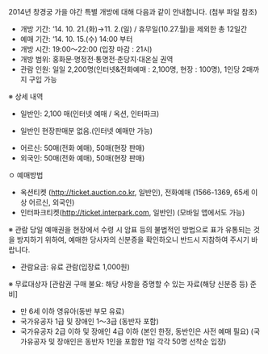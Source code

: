 2014년 창경궁 가을 야간 특별 개방에 대해 다음과 같이 안내합니다. (첨부 파일 참조)
- 개방 기간: ‘14. 10. 21.(화)→11. 2.(일) / 휴무일(10.27.월)을 제외한 총 12일간
- 예매 기간: ‘14. 10. 15.(수) 14:00 부터
- 개방 시간: 19:00～22:00 (입장 마감 : 21시)
- 개방 범위: 홍화문·명정전·통명전·춘당지·대온실 권역
- 관람 인원: 일일 2,200명(인터넷&전화예매 : 2,100명, 현장 : 100명), 1인당 2매까지 구입 가능

※ 상세 내역
  - 일반인: 2,100 매(인터넷 예매 / 옥션, 인터파크)
  * 일반인 현장판매분 없음.(인터넷 예매만 가능)
  - 어르신: 50매(전화 예매), 50매(현장 판매)
  - 외국인: 50매(전화 예매), 50매(현장 판매)

ㅇ 예매방법
- 옥션티켓 (http://ticket.auction.co.kr, 일반인), 전화예매 (1566-1369, 65세 이상 어르신, 외국인)
- 인터파크티켓(http://ticket.interpark.com, 일반인) (모바일 앱에서도 가능)

※ 관람 당일 예매권을 현장에서 수령 시 암표 등의 불법적인 방법으로 표가 유통되는 것을 방지하기 위하여, 예매한 당사자의 신분증을 확인하오니 반드시 지참하여 주시기 바랍니다.

- 관람요금: 유료 관람(입장료 1,000원)

※ 무료대상자
  [관람권 구매 불요: 해당 사항을 증명할 수 있는 자료(해당 신분증 등) 준비]
  - 만 6세 이하 영유아(동반 부모 유료)
  - 국가유공자 1급 및 장애인 1～3급 (동반자 포함)
  - 국가유공자 2급 이하 및 장애인 4급 이하 (본인 한정, 동반인은 사전 예매 필요)
  (국가유공자 및 장애인은 동반자 1인을 포함한 1일 각각 50명 선착순 입장)